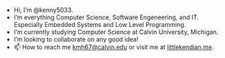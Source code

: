 - Hi, I’m @kenny5033.
- I’m everything Computer Science, Software Engeneering, and IT. Especially Embedded Systems and Low Level Programming.
- I’m currently studying Computer Science at Calvin University, Michigan.
- I’m looking to collaborate on any good idea!
- 📫 How to reach me kmh67@calvin.edu or visit me at [littlekendian.me](https://littlekendian.me).

<!---
kenny5033/kenny5033 is a ✨ special ✨ repository because its `README.md` (this file) appears on your GitHub profile.
You can click the Preview link to take a look at your changes.
--->
